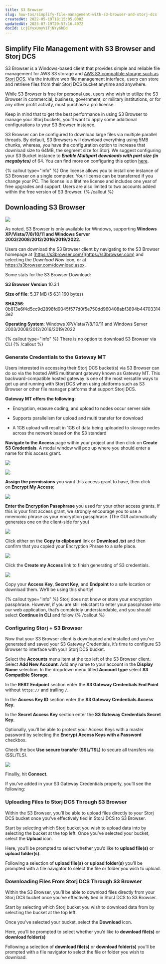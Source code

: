 ```yaml
---
title: S3 Browser
slug: how-tos/simplify-file-management-with-s3-browser-and-storj-dcs
createdAt: 2022-05-19T18:15:05.000Z
updatedAt: 2023-07-19T20:57:16.407Z
docId: LcjEYyxUmyViTjNYy6hDd
---
```


## Simplify File Management with S3 Browser and Storj DCS

S3 Browser is a Windows-based client that provides simple and reliable file management for AWS S3 storage and [AWS S3 compatible storage such as Storj DCS](https://www.storj.io/blog/what-is-s3-compatibility). Via the intuitive web file management interface, users can store and retrieve files from their Storj DCS bucket anytime and anywhere.

While S3 Browser is free for personal use, users who wish to utilize the S3 Browser in commercial, business, government, or military institutions, or for any other profit activity, must purchase a pro license.

Keep in mind that to get the best performance in using S3 Browser to manage your Storj buckets, you’ll want to apply some additional configurations to your S3 Browser instance.

S3 Browser can be configured to download large files via multiple parallel threads. By default, S3 Browsers will download everything using 5MB chunks, whereas, you have the configuration option to increase that download size to 64MB, the segment size for Storj. We suggest configuring your S3 Bucket instance to ***Enable Multipart downloads with part size (in megabytes)*** of 64. You can find more on configuring this option [here](https://s3browser.com/multipart-downloads.aspx).

{% callout type="info"  %} 
One license allows you to install one instance of S3 Browser on a single computer. Your license can be transferred if you change your PC. The license is a lifetime license and includes one year of free upgrades and support. Users are also limited to two accounts added within the free version of S3 Browser.
{% /callout %}

## Downloading S3 Browser

![](https://archbee-image-uploads.s3.amazonaws.com/kv3plx2xmXcUGcVl4Lttj/imHgm4QwRRec0sKL2Z-yx_pasted-image-0.png)

As noted, S3 Browser is only available for Windows, supporting **Windows XP/Vista/7/8/10/11 and Windows Server 2003/2008/2012/2016/2019/2022.**

Users can download the S3 Browser client by navigating to the S3 Browser homepage at [https://s3browser.com/](https://s3browser.com) and selecting the *Download Now* icon, or at <https://s3browser.com/download.aspx>.

Some stats for the S3 Browser Download:&#x20;

**S3 Browser Version** 10.3.1&#x20;

**Size of file**: 5.37 MB (5 631 160 bytes)&#x20;

**SHA256**: 0b813e6f4d5cc9d2898fd9045f577d0f5e750dd960408abf3894b447033143e2&#x20;

**Operating System**: Windows XP/Vista/7/8/10/11 and Windows Server 2003/2008/2012/2016/2019/2022

{% callout type="info"  %} 
There is no option to download S3 Browser via CLI
{% /callout %}

### Generate Credentials to the Gateway MT

Users interested in accessing their Storj DCS bucket(s) via S3 Browser can do so via the hosted AWS multitenant gateway known as Gateway MT. This backward-compatible hosted gateway is one of the most versatile ways to get up and running with Storj DCS when using platforms such as S3 Browser or other file manager platforms that support Storj DCS.

**Gateway MT offers the following:**

*   Encryption, erasure coding, and upload to nodes occur server side

*   Supports parallelism for upload and multi transfer for download

*   A 1GB upload will result in 1GB of data being uploaded to storage nodes across the network based on the S3 standard

**Navigate to the Access** page within your project and then click on **Create S3 Credentials**. A modal window will pop up where you should enter a name for this access grant.

![](https://archbee-image-uploads.s3.amazonaws.com/kv3plx2xmXcUGcVl4Lttj/U_P56dlNYzj-p7I4Ubsvj_rclone1.png)

![](https://archbee-image-uploads.s3.amazonaws.com/kv3plx2xmXcUGcVl4Lttj/xTdExe6AA-ZbmJWOqNmSf_rclone2.png)

**Assign the permissions** you want this access grant to have, then click on **Encrypt My Access**:

![](https://archbee-image-uploads.s3.amazonaws.com/kv3plx2xmXcUGcVl4Lttj/m_NwIW3B7Rx5xOL1zRAwz_rclone3.png)

**Enter the Encryption Passphrase** you used for your other access grants. If this is your first access grant, we strongly encourage you to use a mnemonic phrase as your encryption passphrase. (The GUI automatically generates one on the client-side for you)

![](https://archbee-image-uploads.s3.amazonaws.com/kv3plx2xmXcUGcVl4Lttj/JrZT5rCAHWkwTWMy-iJzE_rclone4.png)

Click either on the **Copy to clipboard** link or **Download .txt** and then confirm that you copied your Encryption Phrase to a safe place.

![](https://archbee-image-uploads.s3.amazonaws.com/kv3plx2xmXcUGcVl4Lttj/1tsIfAbcVWQWViVWNSYF1_rclone5.png)

Click the **Create my Access** link to finish generating of S3 credentials.

![](https://archbee-image-uploads.s3.amazonaws.com/kv3plx2xmXcUGcVl4Lttj/m4gl1YLwvpUBQ0DTu6mQe_rclone6.png)

Copy your **Access Key**, **Secret Key**, and **Endpoint** to a safe location or download them. We’ll be using this shortly!

{% callout type="info"  %} 
Storj does not know or store your encryption passphrase. However, if you are still reluctant to enter your passphrase into our web application, that’s completely understandable, and you should select **Continue in CLI** and follow [](docId\:TbMdOGCAXNWyPpQmH6EOq)
{% /callout %}

### Configuring Storj + S3 Browser

Now that your S3 Browser client is downloaded and installed and you’ve generated and saved your S3 Gateway Credentials, it’s time to configure S3 Browser to interface with your Storj DCS bucket.

Select the **Accounts** menu item at the top left of the S3 Browser client. Select **Add New Account**. Add any name to your account in the **Display Name** selection. In the dropdown menu titled **Account type** select **S3 Compatible Storage**.



In the **REST Endpoint** section enter the **S3 Gateway Credentials End Point** without `https://` and trailing `/`.

In the **Access Key ID** section enter the **S3 Gateway Credentials Access Key**.

In the **Secret Access Key** section enter the **S3 Gateway Credentials Secret Key**.

Optionally, you’ll be able to protect your Access Keys with a master password by selecting the **Encrypt Access Keys with a Password** checkbox.

Check the box **Use secure transfer (SSL/TSL)** to secure all transfers via (SSL/TLS).

![](https://archbee-image-uploads.s3.amazonaws.com/kv3plx2xmXcUGcVl4Lttj/floRrJHtKxYJNVPKRL2Cl_s3browser.png)

Finallly, hit **Connect**.

If you’ve added in your S3 Gateway Credentials properly, you’ll see the following:

### Uploading Files to Storj DCS Through S3 Browser

Within the S3 Browser, you’ll be able to upload files directly to your Storj DCS bucket once you’ve effectively tied in StorJ DCS to S3 Browser.

Start by selecting which Storj bucket you wish to upload data into by selecting the bucket at the top left. Once you’ve selected your bucket, select the **Upload** icon.

Here, you’ll be prompted to select whether you’d like to **upload file(s)** or **upload folder(s)**.

Following a selection of **upload file(s)** or **upload folder(s)** you’ll be prompted with a file navigator to select the file or folder you wish to upload.

### Downloading Files From Storj DCS Through S3 Browser

Within the S3 Browser, you’ll be able to download files directly from your Storj DCS bucket once you’ve effectively tied in StorJ DCS to S3 Browser.

Start by selecting which Storj bucket you wish to download data from by selecting the bucket at the top left.

Once you’ve selected your bucket, select the **Download** icon.

Here, you’ll be prompted to select whether you’d like to **download file(s)** or **download folder(s)**

Following a selection of **download file(s)** or **download folder(s)** you’ll be prompted with a file navigator to select the file or folder you wish to download.

